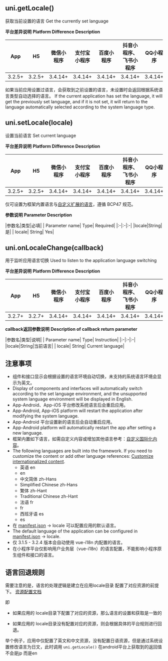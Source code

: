## uni.getLocale()

获取当前设置的语言
Get the currently set language

**平台差异说明**
**Platform Difference Description**

|App|H5|微信小程序|支付宝小程序|百度小程序|抖音小程序、飞书小程序|QQ小程序|快手小程序|华为快应用|360小程序|京东小程序|
|:-:|:-:|:-:|:-:|:-:|:-:|:-:|:-:|:-:|:-:|:-:|
|3.2.5+|3.2.5+|3.4.14+|3.4.14+|3.4.14+|3.4.14+|3.4.14+|3.4.14+|3.4.14+|3.4.14+|3.4.14+|

<!-- UNIAPPAPIJSON.getLocale.compatibility -->

如果当前应用设置过语言，会获取到之前设置的语言，未设置时会返回根据系统语言类型自动选择的语言。
If the current application has set the language, it will get the previously set language, and if it is not set, it will return to the language automatically selected according to the system language type.

## uni.setLocale(locale)

设置当前语言
Set current language

**平台差异说明**
**Platform Difference Description**

|App|H5|微信小程序|支付宝小程序|百度小程序|抖音小程序、飞书小程序|QQ小程序|快手小程序|华为快应用|360小程序|京东小程序|
|:-:|:-:|:-:|:-:|:-:|:-:|:-:|:-:|:-:|:-:|:-:|
|3.2.5+|3.2.5+|3.4.14+|3.4.14+|3.4.14+|3.4.14+|3.4.14+|3.4.14+|3.4.14+|3.4.14+|3.4.14+|

<!-- UNIAPPAPIJSON.setLocale.compatibility -->

仅可设置为框架内置语言与[自定义扩展的语言](/tutorial/i18n.md#uni-framework)，遵循 BCP47 规范。

**参数说明**
**Parameter Description**

|参数名|类型|必填|
| Parameter name| Type| Required|
|:-|:-|:-|
|locale|String|是|
| locale| String| Yes|

<!-- UNIAPPAPIJSON.setLocale.param -->

## uni.onLocaleChange(callback)

用于监听应用语言切换
Used to listen to the application language switching

**平台差异说明**
**Platform Difference Description**

|App|H5|微信小程序|支付宝小程序|百度小程序|抖音小程序、飞书小程序|QQ小程序|快手小程序|华为快应用|360小程序|京东小程序|
|:-:|:-:|:-:|:-:|:-:|:-:|:-:|:-:|:-:|:-:|:-:|
|3.2.7+|3.2.7+|3.4.14+|3.4.14+|3.4.14+|3.4.14+|3.4.14+|3.4.14+|3.4.14+|3.4.14+|3.4.14+|

<!-- UNIAPPAPIJSON.onLocaleChange.compatibility -->

<!-- UNIAPPAPIJSON.onLocaleChange.param -->

**callback返回参数说明**
**Description of callback return parameter**

|参数名|类型|说明|
| Parameter name| Type| Instruction|
|:-|:-|:-|
|locale|String|当前语言|
| locale| String| Current language|


## 注意事项

* 组件和接口显示会根据设置的语言环境自动切换，未支持的系统语言环境会显示为英文。
* Display of components and interfaces will automatically switch according to the set language environment, and the unsupported system language environment will be displayed in English.
* App-Android、App-iOS 平台修改系统语言后会重启应用。
* App-Android, App-iOS platform will restart the application after modifying the system language.
* App-Android 平台设置新的语言后会自动重启应用。
* App-Android platform will automatically restart the app after setting a new language.
* 框架内置如下语言，如需自定义内容或增加其他语言参考：[自定义国际化内容](https://uniapp.dcloud.io/collocation/i18n?id=uni-framework)。
* The following languages are built into the framework. If you need to customize the content or add other language references: [Customize internationalized content](https://uniapp.dcloud.io/collocation/i18n?id=uni-framework).
  * 英语 en
  * en
  * 中文简体 zh-Hans
  * Simplified Chinese zh-Hans
  * 繁体 zh-Hant
  * Traditional Chinese zh-Hant
  * 法语 fr
  * fr
  * 西班牙语 es
  * es
* 在 [manifest.json](/collocation/manifest) -> locale 可以配置应用的默认语言。
* The default language of the application can be configured in [manifest.json](/collocation/manifest) -> locale.
* 仅 3.1.5 - 3.2.4 版本会自动使用 vue-i18n 内配置的语言。
* 在小程序平台仅影响用户业务层（vue-i18n）的语言配置，不能影响小程序原生组件和接口的语言。

## 语言回退规则

需要注意的是，语言的处理逻辑是建立在应用locale目录 配置了对应资源的前提下。 [资源配置文档](https://uniapp.dcloud.net.cn/tutorial/i18n.html#vue%E7%95%8C%E9%9D%A2%E5%92%8Cjs%E5%86%85%E5%AE%B9%E7%9A%84%E5%9B%BD%E9%99%85%E5%8C%96)

即

+ 如果应用的 locale目录下配置了对应的资源，那么语言的设置和获取是一致的

+ 如果应用的 locale目录没有配置对应的资源，则会根据具体的平台规则进行回退。


举个例子，应用中仅配置了英文和中文资源，没有配置日语资源，但是通过系统设置修改语言为日文，此时调用 `uni.getLocale()` 在android平台上获取到的返回值不会是jp 而是en
